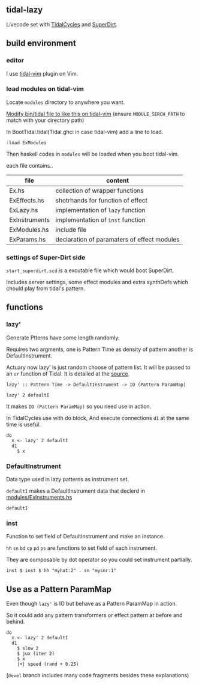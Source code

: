 tidal-lazy
---

Livecode set with [TidalCycles](https://github.com/tidalcycles/Tidal) and [SuperDirt](https://github.com/musikinformatik/SuperDirt).

## build environment 

### editor

I use [tidal-vim](https://github.com/munshkr/vim-tidal) plugin on Vim.

### load modules on tidal-vim

Locate ```modules``` directory to anywhere you want.

[Modify bin/tidal file to like this on tidal-vim](https://github.com/moxuse/vim-tidal/commit/0819012aac63dc065bb34890b8a0a29776991853) (ensure ```MODULE_SERCH_PATH``` to match with your directory path)

In BootTidal.tidal(Tidal.ghci in case tidal-vim) add a line to load.

```:load ExModules```

Then haskell codes in ```modules``` will be loaded when you boot tidal-vim.

each file contains..

file | content
--- | ---
Ex.hs | collection of wrapper functions
ExEffects.hs | shotrhands for function of effect
ExLazy.hs | implementation of ```lazy``` function
ExInstruments | implementation of ```inst``` function
ExModules.hs | include file
ExParams.hs | declaration of paramaters of effect modules

### settings of Super-Dirt side

```start_superdirt.scd``` is a excutable file which would boot SuperDirt.

Includes server settings, some effect modules and extra synthDefs which chould play from tidal's pattern.


## functions

### lazy'

Generate Ptterns have some length randomly.

Requires two argments, one is Pattern Time as density of pattern another is DefaultInstrument.

Actuary now lazy' is just random choose of pattern list. It will be passed to an `ur` function of Tidal. It is detailed at the [source](https://github.com/moxuse/tidal-lazy/blob/master/modules/ExLazy.hs).

```
lazy' :: Pattern Time -> DefaultInstrument -> IO (Pattern ParamMap)
```

```
lazy' 2 defaultI
```

It makes `IO (Pattern ParamMap)` so you need use in action. 

In TidalCycles use with do block, And execute connections `d1` at the same time is useful.

```
do
  x <- lazy' 2 defaultI
  d1
    $ x
```

### DefaultInstrument

Data type used in lazy patterns as instrument set.

`defaultI` makes a DefaultInstrument data that declerd in [modules/ExInstruments.hs](https://github.com/moxuse/tidal-lazy/blob/master/modules/ExInstruments.hs)

```
defaultI
```

### inst

Function to set field of DefaultInstrument and make an instance. 

`hh` `sn` `bd` `cp` `pd` `ps` are functions to set field of each instrument. 

They are composable by dot operator so you could set instrument partially.


```
inst $ inst $ hh "myhat:2" . sn "mysnr:1"
```

## Use as a Pattern ParamMap

Even though `lazy'` is IO but behave as a Pattern ParamMap in action.

So it could add any pattern transformers or effect pattern at before and behind.

```
do
  x <- lazy' 2 defaultI
  d1
    $ slow 2
    $ jux (iter 2)
    $ x
    |+| speed (rand + 0.25)
```


(```devel``` branch includes many code fragments besides these explanations)






